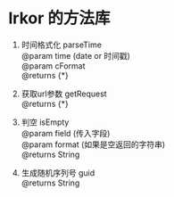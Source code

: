 lrkor 的方法库
===============

1. 时间格式化  parseTime  
  @param time (date or 时间戳)  
  @param cFormat  
  @returns {*}  

2. 获取url参数  getRequest  
  @returns {*}  
 
3. 判空  isEmpty  
  @param field (传入字段)  
  @param format (如果是空返回的字符串)  
  @returns String  
  
4. 生成随机序列号  guid  
  @returns String 
